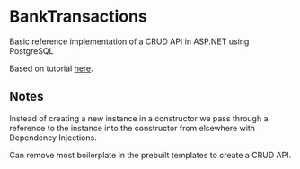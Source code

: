 # BankTransactions
Basic reference implementation of a CRUD API in ASP.NET using PostgreSQL

Based on tutorial [here](https://www.youtube.com/watch?v=VYmsoCWjvM4). 

## Notes

Instead of creating a new instance in a constructor we pass through a reference to the instance into the constructor from elsewhere with Dependency Injections.

Can remove most boilerplate in the prebuilt templates to create a CRUD API.

